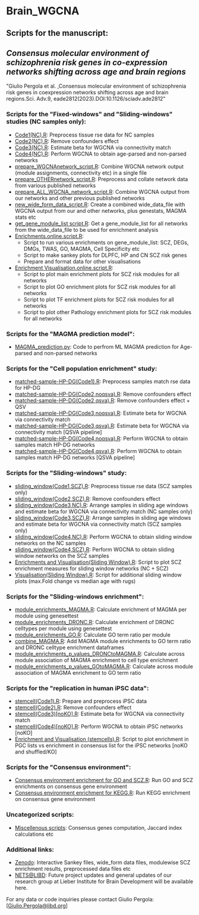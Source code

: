 # Brain_WGCNA
## Scripts for the manuscript: 
## *Consensus molecular environment of schizophrenia risk genes in co-expression networks shifting across age and brain regions*
"Giulio Pergola et al. ,Consensus molecular environment of schizophrenia risk genes in coexpression networks shifting across age and brain regions.Sci. Adv.9, eade2812(2023).DOI:10.1126/sciadv.ade2812"

### Scripts for the "Fixed-windows" and "Sliding-windows" studies (NC samples only):
* [Code1(NC).R](revision/preprocess/revision_script1.R): Preprocess tissue rse data for NC samples
* [Code2(NC).R](revision/preprocess/revision_script2.R): Remove confounders effect
* [Code3(NC).R](revision/preprocess/revision_script3.R): Estimate beta for WGCNA via connectivity match
* [Code4(NC).R](revision/preprocess/revision_script4.R): Perform WGCNA to obtain age-parsed and non-parsed networks 
* [prepare_WGCNAnetwork_script.R](combine/prepare_WGCNAnetwork_script.R): Combine WGCNA network output (module assignments, connectivity etc) in a single file
* [prepare_OTHERnetwork_script.R](combine/prepare_OTHERnetwork_script.R): Preprocess and collate network data from various published networks
* [prepare_ALL_WGCNA_network_script.R](combine/prepare_ALL_WGCNA_network_script.R): Combine WGCNA output from our networks and other previous published networks
* [new_wide_form_data_script.R](combine/new_wide_form_data_script.R): Create a combined wide_data_file with WGCNA output from our and other networks, plus genestats, MAGMA stats etc
* [get_gene_module_list script.R](combine/get_gene_module_list%20script.R): Get a gene_module_list for all networks from the wide_data_file to be used for enrichment analysis
* [Enrichments.online.script.R](revision/enrich_and_plot/Enrichments.online.script.R):
  - Script to run various enrichments on gene_module_list: SCZ, DEGs, DMGs, TWAS, GO, MAGMA, Cell Specificity etc
  - Script to make sankey plots for DLPFC, HP and CN SCZ risk genes
  - Prepare and format data for other visualisations
* [Enrichment Visualisation.online.script.R](revision/enrich_and_plot/Enrichment%20Visualisation.online.script.R): 
  - Script to plot main enrichment plots for SCZ risk modules for all networks
  - Script to plot GO enrichment plots for SCZ risk modules for all networks
  - Script to plot TF enrichment plots for SCZ risk modules for all networks
  - Script to plot other Pathology enrichment plots for SCZ risk modules for all networks

### Scripts for the "MAGMA prediction model":
* [MAGMA_prediction.py](MLcode/MAGMA_prediction.py): Code to perfrom ML MAGMA prediction for Age-parsed and non-parsed networks

### Scripts for the "Cell population enrichment" study:
* [matched-sample-HP-DG(Code1).R](cell_population_enrichment/matched-sample-HP-DG(Code1).R): Preprocess samples match rse data for HP-DG
* [matched-sample-HP-DG(Code2,noqsva).R](cell_population_enrichment/matched-sample-HP-DG(Code2%2Cnoqsva).R): Remove confounders effect
* [matched-sample-HP-DG(Code2,qsva).R](cell_population_enrichment/matched-sample-HP-DG(Code2%2Cqsva).R):  Remove confounders effect + QSV
* [matched-sample-HP-DG(Code3,noqsva).R](cell_population_enrichment/matched-sample-HP-DG(Code3%2Cnoqsva).R): Estimate beta for WGCNA via connectivity match 
* [matched-sample-HP-DG(Code3,qsva).R](cell_population_enrichment/matched-sample-HP-DG(Code3%2Cqsva).R): Estimate beta for WGCNA via connectivity match [QSVA pipeline]
* [matched-sample-HP-DG(Code4,noqsva).R](cell_population_enrichment/matched-sample-HP-DG(Code4%2Cnoqsva).R): Perform WGCNA to obtain samples match HP-DG networks
* [matched-sample-HP-DG(Code4,qsva).R](cell_population_enrichment/matched-sample-HP-DG(Code4%2Cqsva).R): Perform WGCNA to obtain samples match HP-DG networks [QSVA pipeline]


### Scripts for the "Sliding-windows" study:
* [sliding_window(Code1,SCZ).R](sliding_windows/sliding_window(Code1%2CSCZ).R): Preprocess tissue rse data (SCZ samples only)
* [sliding_window(Code2,SCZ).R](sliding_windows/sliding_window(Code2%2CSCZ).R): Remove confounders effect
* [sliding_window(Code3,NC).R](sliding_windows/sliding_window(Code3%2CNC).R): Arrange samples in sliding age windows and estimate beta for WGCNA via connectivity match (NC samples only)
* [sliding_window(Code3,SCZ).R](sliding_windows/sliding_window(Code3%2CSCZ).R): Arrange samples in sliding age windows and estimate beta for WGCNA via connectivity match (SCZ samples only)
* [sliding_window(Code4,NC).R](sliding_windows/sliding_window(Code4%2CNC).R): Perform WGCNA to obtain sliding window networks on the NC samples
* [sliding_window(Code4,SCZ).R](sliding_windows/sliding_window(Code4%2CSCZ).R): Perform WGCNA to obtain sliding window networks on the SCZ samples
* [Enrichments and Visualisation(Sliding Window).R](sliding_windows/enrich_and_plot/Enrichments%20and%20Visualisation(Sliding%20Window).R): Script to plot SCZ enrichment measures for sliding window networks (NC + SCZ)
* [Visualisation(Sliding Window).R](sliding_windows/enrich_and_plot/Visualisation(Sliding%20Window).R): Script for additional sliding window plots (max.Fold change vs median age with rugs)


### Scripts for the "Sliding-windows enrichment":
* [module_enrichments_MAGMA.R](sliding_windows_enrichment/module_enrichments_MAGMA.R): Calculate enrichment of MAGMA per module using genesettest 
* [module_enrichments_DRONC.R](sliding_windows_enrichment/module_enrichments_DRONC.R): Calculate enrichment of DRONC celltypes per module using genesettest 
* [module_enrichments_GO.R](sliding_windows_enrichment/module_enrichments_GO.R): Calculate GO term ratio per module
* [combine_MAGMA.R](sliding_windows_enrichment/combine_MAGMA.R): Add MAGMA module enrichments to GO term ratio and DRONC celltype enrichment dataframes 
* [module_enrichments_p_values_DRONCtoMAGMA.R](sliding_windows_enrichment/module_enrichments_p_values_DRONCtoMAGMA.R): Calculate across module association of MAGMA enrichment to cell type enrichment
* [module_enrichments_p_values_GOtoMAGMA.R](sliding_windows_enrichment/module_enrichments_p_values_GOtoMAGMA.R): Calculate across module association of MAGMA enrichment to GO term ratio


### Scripts for the "replication in human iPSC data":
* [stemcell(Code1).R](stemcells/stemcell(Code1).R): Prepare and preprocess iPSC data
* [stemcell(Code2).R](stemcells/stemcell(Code2).R): Remove confounders effect
* [stemcell(Code3)[noKO].R](stemcells/stemcell(Code3)%5BnoKO%5D.R): Estimate beta for WGCNA via connectivity match
* [stemcell(Code4)[noKO].R](stemcells/stemcell(Code4)%5BnoKO%5D.R): Perform WGCNA to obtain iPSC networks [noKO]
* [Enrichment and Visualisation (stemcells).R](stemcells/enrich_and_plot/Enrichment%20and%20Visualisation%20(stemcells).R): Script to plot enrichment in PGC lists vs enrichment in consensus list for the iPSC networks [noKO and shuffled/KO]

### Scripts for the "Consensus environment":
* [Consensus environment enrichment for GO and SCZ.R](Consensus%20environment/Consensus%20environment%20enrichment%20for%20GO%20and%20SCZ.R): Run GO and SCZ enrichments on consensus gene environment
* [Consensus environment enrichment for KEGG.R](Consensus%20environment/Consensus%20environment%20enrichment%20for%20KEGG.R): Run KEGG enrichment on consensus gene environment

### Uncategorized scripts:
* [Miscellenous scripts](misc/scripts/): Consensus genes computation, Jaccard index calculations etc

### Additional links:
* [Zenodo](https://doi.org/10.5281/zenodo.5676480): Interactive Sankey files, wide_form data files, modulewise SCZ enrichment results, preprocessed data files etc
* [NETS@LIBD](https://nets.libd.org/age_wgcna/): Future project updates and general updates of our research group at Lieber Institute for Brain Development will be available here.

For any data or code inquiries please contact Giulio Pergola: [Giulio.Pergola@libd.org]
